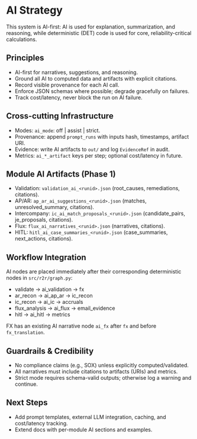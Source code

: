 # AI Strategy

This system is AI-first: AI is used for explanation, summarization, and reasoning, while deterministic (DET) code is used for core, reliability-critical calculations.

## Principles
- AI-first for narratives, suggestions, and reasoning.
- Ground all AI to computed data and artifacts with explicit citations.
- Record visible provenance for each AI call.
- Enforce JSON schemas where possible; degrade gracefully on failures.
- Track cost/latency, never block the run on AI failure.

## Cross-cutting Infrastructure
- Modes: `ai_mode`: off | assist | strict.
- Provenance: append `prompt_runs` with inputs hash, timestamps, artifact URI.
- Evidence: write AI artifacts to `out/` and log `EvidenceRef` in audit.
- Metrics: `ai_*_artifact` keys per step; optional cost/latency in future.

## Module AI Artifacts (Phase 1)
- Validation: `validation_ai_<runid>.json` (root_causes, remediations, citations).
- AP/AR: `ap_ar_ai_suggestions_<runid>.json` (matches, unresolved_summary, citations).
- Intercompany: `ic_ai_match_proposals_<runid>.json` (candidate_pairs, je_proposals, citations).
- Flux: `flux_ai_narratives_<runid>.json` (narratives, citations).
- HITL: `hitl_ai_case_summaries_<runid>.json` (case_summaries, next_actions, citations).

## Workflow Integration
AI nodes are placed immediately after their corresponding deterministic nodes in `src/r2r/graph.py`:
- validate -> ai_validation -> fx
- ar_recon -> ai_ap_ar -> ic_recon
- ic_recon -> ai_ic -> accruals
- flux_analysis -> ai_flux -> email_evidence
- hitl -> ai_hitl -> metrics

FX has an existing AI narrative node `ai_fx` after `fx` and before `fx_translation`.

## Guardrails & Credibility
- No compliance claims (e.g., SOX) unless explicitly computed/validated.
- All narratives must include citations to artifacts (URIs) and metrics.
- Strict mode requires schema-valid outputs; otherwise log a warning and continue.

## Next Steps
- Add prompt templates, external LLM integration, caching, and cost/latency tracking.
- Extend docs with per-module AI sections and examples.
